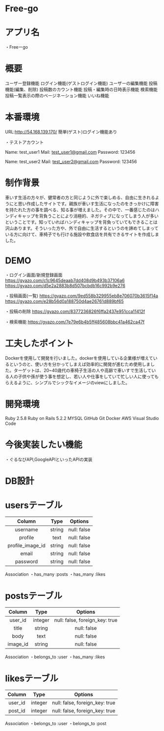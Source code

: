 # Free-go

# アプリ名
・Freeーgo

# 概要
ユーザー登録機能
ログイン機能(ゲストログイン機能)
ユーザーの編集機能
投稿機能(編集、削除)
投稿数のカウント機能
投稿・編集時の日時表示機能
検索機能
投稿一覧表示の際のページネーション機能
いいね機能

# 本番環境
URL:http://54.168.139.170/
簡単(ゲスト)ログイン機能あり

・テストアカウント

Name: test_user1
Mail: test_user1@gmail.com
Password: 123456

Name: test_user2
Mail: test_user2@gmail.com
Password: 123456

# 制作背景
車いす生活の方々が、健常者の方と同じように外で楽しめる、自由に生きれるようにと思い作成したサイトです。親族が車いす生活になったのをきっかけに障害を持たれた方の事を調べる、知る事が増えました。その中で、一番感じたのはハンディキャップを背負うことにより消極的、ネガティブになってしまう人が多いということです。知っていればハンディキャップを背負っていてもできることは沢山あります。そういった方や、外で自由に生活するというのを諦めてしまっている方に向けて、車椅子でも行ける施設や飲食店を共有できるサイトを作成しました。

# DEMO
・ログイン画面/新規登録画面
https://gyazo.com/c1c9645deaab7dd408d9b493b37106a6
https://gyazo.com/d5e2a2883b8d507bcbdb16c992b9e276

・投稿画面(一覧)
https://gyazo.com/9ed558b329955eb8e706070b3615f14a
https://gyazo.com/e28b56d0a188750d4ae26761d889bf65

・投稿の削除
https://gyazo.com/8377236826f6ffa2437e951cca11412f

・検索機能
https://gyazo.com/7e79e6b4b5ff485608bbc41a462ca47f

# 工夫したポイント
Dockerを使用して開発を行いました。dockerを使用している企業様が増えているというのと、使い方を分かってしまえば効率的に開発が進むため使用しました。ターゲットは、20~40歳代の車椅子生活の人や高齢で車いすで生活している人の子供や孫が使う事を想定し、若い人や仕事をしていて忙しい人に使ってもらえるように、シンプルでシックなイメージのviewにしました。

# 開発環境
Ruby 2.5.8
Ruby on Rails 5.2.2
MYSQL
GitHub Git
Docker
AWS
Visual Studio Code

# 今後実装したい機能
・ぐるなびAPI,GoogleAPIといったAPIの実装

# DB設計

# usersテーブル
| Column | Type | Options |
|:------:|:----:|:-------:|
| username         | string | null: false |
| profile          | text   | null: false |
| profile_image_id | string | null: false |
| email            | string | null: false |
| password         | string | null: false |

Association
・has_many :posts
・has_many :likes

# postsテーブル
| Column | Type | Options |
|:------:|:----:|:-------:|
| user_id  | integer | null: false, foreign_key: true |
| title    | string  | null: false |
| body     | text    | null: false |
| image_id | string  | null: false |

Association
・belongs_to :user
・has_many :likes

# likesテーブル

| Column | Type | Options |
|:------:|:----:|:-------:|
| user_id  | integer | null: false, foreign_key: true |
| post_id  | integer | null: false, foreign_key: true |

Association
・belongs_to :user
・belongs_to :post
